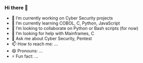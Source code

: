 ### Hi there 👋

- 🔭 I’m currently working on Cyber Security projects
- 🌱 I’m currently learning COBOL, C, Python, JavaScript 
- 👯 I’m looking to collaborate on Python or Bash scripts (for now)
- 🤔 I’m looking for help with Mainframes, C
- 💬 Ask me about Cyber Security, Pentest
- 📫 How to reach me: ...
- 😄 Pronouns: ...
- ⚡ Fun fact: ...

